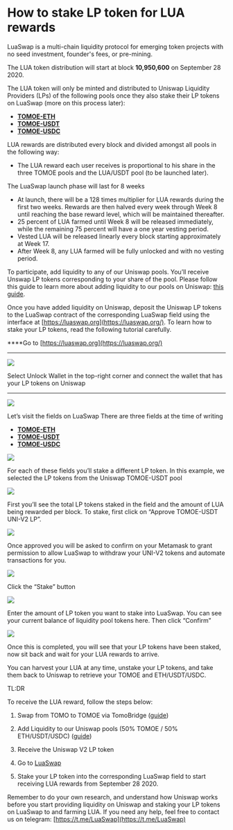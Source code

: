 # How to stake LP token for LUA rewards

LuaSwap is a multi-chain liquidity protocol for emerging token projects with no seed investment, founder's fees, or pre-mining.

The LUA token distribution will start at block **10,950,600** on September 28 2020. 

The LUA token will only be minted and distributed to Uniswap Liquidity Providers \(LPs\) of the following pools once they also stake their LP tokens on LuaSwap \(more on this process later\):

* [**TOMOE-ETH**](https://app.uniswap.org/#/add/0x05d3606d5c81eb9b7b18530995ec9b29da05faba/ETH)
* [**TOMOE-USDT**](https://app.uniswap.org/#/add/0x05d3606d5c81eb9b7b18530995ec9b29da05faba/0xdac17f958d2ee523a2206206994597c13d831ec7)
* [**TOMOE-USDC**](https://app.uniswap.org/#/add/0x05d3606d5c81eb9b7b18530995ec9b29da05faba/0xa0b86991c6218b36c1d19d4a2e9eb0ce3606eb48)

LUA rewards are distributed every block and divided amongst all pools in the following way: 

* The LUA reward each user receives is proportional to his share in the three TOMOE pools and the LUA/USDT pool \(to be launched later\). 

The LuaSwap launch phase will last for 8 weeks

* At launch, there will be a 128 times multiplier for LUA rewards during the first two weeks. Rewards are then halved every week through Week 8 until reaching the base reward level, which will be maintained thereafter. 
* 25 percent of LUA farmed until Week 8 will be released immediately, while the remaining 75 percent will have a one year vesting period. 
* Vested LUA will be released linearly every block starting approximately at Week 17. 
* After Week 8, any LUA farmed will be fully unlocked and with no vesting period.

To participate, add liquidity to any of our Uniswap pools. You’ll receive Unswap LP tokens corresponding to your share of the pool. Please follow this guide to learn more about adding liquidity to our pools on Uniswap: [this guide](https://docs.tomochain.com/tomobridge/tutorial/tomoe/how-to-add-liquidity-to-tomoe-pools-on-uniswap).  


Once you have added liquidity on Uniswap,  deposit the Uniswap LP tokens to the LuaSwap contract of the corresponding LuaSwap field using the interface at [https://luaswap.org](https://luaswap.org/).  To learn how to stake your LP tokens, read the following tutorial carefully.   
  
****Go to [https://luaswap.org](https://luaswap.org/)  
****

![](https://lh3.googleusercontent.com/4M_Y1fRcDNRZBe25kzuStQ4UK1B_LcN59t7yHr30sI-ynyNPNkjY3uPzSF25mJoR1Om4ijOXpcvVFnZN89Z6oHw_-yVyHORz3FcD6R5HSzR9QlGZNmXlpR-NybXFyreKEPf46eN1)

Select Unlock Wallet in the top-right corner and connect the wallet that has your LP tokens on Uniswap

 ****

![](https://lh6.googleusercontent.com/jMlNA4BUd7rhwOKvCS1Lu4hAus-l774URdQ_iSJaCzNjY8WgcP50HXJ62A8dYSxJgLC571E24GGmeJHZJPCZx71GmsaojlQfgRYQYjk-yXUZUSoeIHiHLgIMN8qSdxGJrgZu3LeB)

Let’s visit the fields on LuaSwap  There are three fields at the time of writing

* [**TOMOE-ETH**](https://app.uniswap.org/#/add/0x05d3606d5c81eb9b7b18530995ec9b29da05faba/ETH)
* [**TOMOE-USDT**](https://app.uniswap.org/#/add/0x05d3606d5c81eb9b7b18530995ec9b29da05faba/0xdac17f958d2ee523a2206206994597c13d831ec7)
* [**TOMOE-USDC**](https://app.uniswap.org/#/add/0x05d3606d5c81eb9b7b18530995ec9b29da05faba/0xa0b86991c6218b36c1d19d4a2e9eb0ce3606eb48)

![](https://lh6.googleusercontent.com/xiAs13MgJ7HZDEJKU8AlCWEZoi4M91SW6bekERt4_ZpzvLUDeTfakii0fh3Vgczb6Y-W0ufGm56vZpTxDYm547-J2JRfZMIjB2jcgGwVPfZwh95YEjatAIdk_zucH9k0VV9lD2Ub)

For each of these fields you’ll stake a different LP token. In this example, we selected the LP tokens from the Uniswap TOMOE-USDT pool

![](https://lh6.googleusercontent.com/IHTaREUFFSw8YKHjOP41AlBeeSIhoW7PrmjacZBbY0zYv6vCHfZvjYHRS4PIY8NFwqW2wayiPkAKe6BZCfc066G_OJ69xaTF_LhcByE-R_2nCAWhH_PtSjO7xhLX7CiQ3v39k-ub)

First you’ll see the total LP tokens staked in the field and the amount of LUA being rewarded per block. To stake, first  click on “Approve TOMOE-USDT UNI-V2 LP”.

![](https://lh3.googleusercontent.com/ZR_jOrmxPth-17g-gTyPhITDeoObwm_JDVMIKOHz3ZOtAmxyS1PNa60qKyhHesDEmf8PV_wz0ZZnq6VdNGv0Yz-8VrHGO1D0DANWHreaS6fkvWQq7AipvDgvP3Ol5XleDacxAjYm)

Once approved you will be asked to confirm on your Metamask to grant permission to allow LuaSwap to withdraw your UNI-V2 tokens and automate transactions for you. 

![](https://lh4.googleusercontent.com/pphsAmFvGeiy6ap6bchvUJdItwsIRy6BCngvH-w7kKe87zaaKg_7pYmY2FsMYcES2M1ShBHi34d8LtjoQf4UJCYsNfuU1SpR9_jEdR9bZv1BQkG4JLWT2bcv3_jWTCiVDcqs0zEN)

Click the “Stake” button

![](https://lh6.googleusercontent.com/49GxT0EkLYYSzaJQitsnOkcMO39TymNd5X28edKCFlPMyRD4DUTN11ce-vcanf5V58hrMwJlKcf6yoXN4TLmsQK-07tQ8o9V313AW3gS50oCS4ONryczraDKuuOZgqnOqccjhIaC)

Enter the amount of LP token you want to stake into LuaSwap. You can see your current balance of liquidity pool tokens here. Then click “Confirm”  


![](https://lh5.googleusercontent.com/9vyixhMdolzouIoS8htAGLU1X3sfYZAqLm3Isv-7VAUFFqAXXFRYdaZR66zp-feBrN9W9XJRmzzNyPDMRPAY885nOwmGDgqWm127N9NcR8719Up34HoRtT-m8B2OApSgu5wgFjtt)

Once this is completed, you will see that your LP tokens have been staked, now sit back and wait for your LUA rewards to arrive.

You can harvest your LUA at any time, unstake your LP tokens, and take them back to Uniswap to retrieve your TOMOE and ETH/USDT/USDC.  


TL:DR

To receive the LUA reward, follow the steps below:

1. Swap from TOMO to TOMOE via TomoBridge \([guide](https://docs.tomochain.com/tomobridge/tutorial/tomoe/how-to-swap-your-native-tomo-on-tomochain-to-from-tomoe-erc20-on-ethereum)\)

2. Add Liquidity to our Uniswap pools \(50% TOMOE / 50% ETH/USDT/USDC\) \([guide](https://docs.tomochain.com/tomobridge/tutorial/tomoe/how-to-add-liquidity-to-tomoe-pools-on-uniswap)\)

3. Receive the Uniswap V2 LP token

4. Go to [LuaSwap](https://luaswap.org/)

5. Stake your LP token into the corresponding LuaSwap field to start receiving LUA rewards from September 28 2020.  


Remember to do your own research, and understand how Uniswap works before you start providing liquidity on Uniswap and staking your LP tokens on LuaSwap to and farming LUA. If you need any help, feel free to contact us on telegram: [https://t.me/LuaSwap](https://t.me/LuaSwap)  
  


